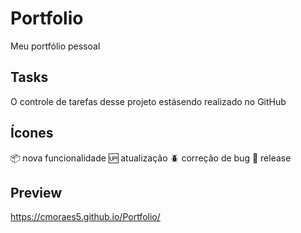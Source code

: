 # Portfolio
Meu portfólio pessoal

## Tasks 

O controle de tarefas desse projeto estásendo realizado no GitHub

## Ícones

:package: nova funcionalidade
:up: atualização
:beetle: correção de bug 
:checkered_flag: release

## Preview

https://cmoraes5.github.io/Portfolio/
